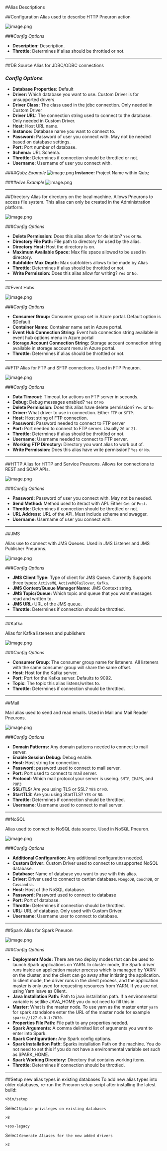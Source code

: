 #Alias Descriptions

##Configuration
Alias used to describe HTTP Pneuron action

![image.png](img/DS/AliasDescriptions/configuration.png)

###_Config Options_
- **Description:** Description.
- **Throttle:** Determines if alias should be throttled or not.
___
##DB Source
Alias for JDBC/ODBC connections

### _Config Options_
- **Database Properties:** Default
- **Driver:** Which database you want to use. Custom Driver is for unsupported drivers.
- **Driver Class:** The class used in the jdbc connection. Only needed in Custom Driver
- **Driver URL:** The connection string used to connect to the database. Only needed in Custom Driver.
- **Host:** Host URL name.
- **Instance:** Database name you want to connect to.
- **Password:** Password of user you connect with. May not be needed based on database settings.
- **Port:** Port number of database.
- **Schema:** URL Schema.
- **Throttle:** Determines if connection should be throttled or not.
- **Username:** Username of user you connect with.

####_Qubz Example_
![image.png](img/DS/AliasDescriptions/qubzex.png)
**Instance:** Project Name within Qubz

####_Hive Example_
![image.png](img/DS/AliasDescriptions/hiveex.png)
___
##Directory
Alias for directory on the local machine. Allows Pneurons to access file system. This alias can only be created in the Administration platform.

![image.png](img/DS/AliasDescriptions/directory.png)

###_Config Options_
- **Delete Permission:** Does this alias allow for deletion? `Yes` or `No`.
- **Directory File Path:** File path to directory for used by the alias.
- **Directory Host:** Host the directory is on.
- **Maximum Available Space:** Max file space allowed to be used in directory.
- **Subfolder Max Depth:** Max subfolders allows to be made by Alias
- **Throttle:** Determines if alias should be throttled or not.
- **Write Permission:** Does this alias allow for writing? `Yes` or `No`.
___
##Event Hubs

![image.png](img/DS/AliasDescriptions/eventhubs.png)

###_Config Options_
- **Consumer Group:** Consumer group set in Azure portal. Default option is $Default
- **Container Name:** Container name set in Azure portal.
- **Event Hub Connection String:** Event hub connection string available in event hub options menu in Azure portal
- **Storage Account Connection String:** Storage account connection string available in storage account menu in Azure portal.
- **Throttle:** Determines if alias should be throttled or not.
___
##FTP
Alias for FTP and SFTP connections. Used in FTP Pneuron.

![image.png](img/DS/AliasDescriptions/ftp.png)

###_Config Options_
- **Data Timeout:** Timeout for actions on FTP server in seconds.
- **Debug:** Debug messages enabled? `Yes` or `No`
- **Delete Permission:** Does this alias have delete permission? `Yes` or `No`
- **Driver:** What driver to use in connection. Either `FTP` or `SFTP`.
- **Host:** Host string of FTP connection.
- **Password:** Password needed to connect to FTP server
- **Port:** Port needed to connect to FTP server. Usually `20` or `21`.
- **Throttle:** Determines if alias should be throttled or not.
- **Username:** Username needed to connect to FTP server.
- **Working FTP Directory:** Directory you want alias to work out of.
- **Write Permission:** Does this alias have write permission? `Yes` or `No`.
___
##HTTP
Alias for HTTP and Service Pneurons. Allows for connections to REST and SOAP APIs.

![image.png](img/DS/AliasDescriptions/http.png)

###_Config Options_
- **Password:** Password of user you connect with. May not be needed.
- **Send Method:** Method used to iteract with API. Either `Get` or `Post`.
- **Throttle:** Determines if connection should be throttled or not.
- **URL Address:** URL of the API. Must include scheme and swagger.
- **Username:** Username of user you connect with.
___
##JMS

Alias use to connect with JMS Queues. Used in JMS Listener and JMS Publisher Pneurons.

![image.png](img/DS/AliasDescriptions/jms.png)

###_Config Options_
- **JMS Client Type:** Type of client for JMS Queue. Currently Supports three types: `ActiveMQ`, `ActiveMQFailover`, `Kafka`.
- **JMS Context/Queue Manager Name:** JMS Context string.
- **JMS Topic/Queue:** Which topic and queue that you want messages read and written to.
- **JMS URL:** URL of the JMS queue.
- **Throttle:** Determines if connection should be throttled.
___
##Kafka

Alias for Kafka listeners and publishers

![image.png](img/DS/AliasDescriptions/kafka.png)

###_Config Options_
- **Consumer Group**: The consumer group name for listeners. All listeners with the same consumer group will share the same offset.
- **Host**: Host for the Kafka server.
- **Port**: Port for the Kafka server. Defaults to 9092.
- **Topic**: The topic this alias listens/writes to.
- **Throttle:** Determines if connection should be throttled.
___
##Mail

Mail alias used to send and read emails. Used in Mail and Mail Reader Pneurons.

![image.png](img/DS/AliasDescriptions/mail.png)

###_Config Options_
- **Domain Patterns:** Any domain patterns needed to connect to mail server.
- **Enable Session Debug:** Debug enable.
- **Host:** Host string for connection.
- **Password:** password used to connect to mail server.
- **Port:** Port used to connect to mail server.
- **Protocol:** Which mail protocol your server is useing. `SMTP`, `IMAPS`, and `POP3`
- **SSL/TLS:** Are you using TLS or SSL? `YES` or `NO`.
- **StartTLS:** Are you using StartTLS? `YES` or `NO`.
- **Throttle:** Determines if connection should be throttled.
- **Username:** Username used to connect to mail server.
___
##NoSQL

Alias used to connect to NoSQL data source. Used in NoSQL Pneuron.

![image.png](img/DS/AliasDescriptions/nosql.png)

###_Config Options_
- **Additional Configuration:** Any additional configuration needed.
- **Custom Driver:** Custom Driver used to connect to unsupported NoSQL database.
- **Database:** Name of database you want to use with this alias.
- **Driver:** Driver used to connect to certian database. `MongoDB`, `CouchDB`, or `Cassandra`.
- **Host:** Host of the NoSQL database.
- **Password:** Password used to connect to database
- **Port:** Port of database.
- **Throttle:** Determines if connection should be throttled.
- **URL:** URL of database. Only used with Custom Driver.
- **Username:** Username user to connect to database.
___

##Spark
Alias for Spark Pneuron

![image.png](img/DS/AliasDescriptions/spark.png)

###_Config Options_
- **Deployment Mode:** There are two deploy modes that can be used to launch Spark applications on YARN. In cluster mode, the Spark driver runs inside an application master process which is managed by YARN on the cluster, and the client can go away after initiating the application. In client mode, the driver runs in the client process, and the application master is only used for requesting resources from YARN. If you are not using Yarn leave as Client.
- **Java Installation Path:** Path to java installation path. If a environmental variable is setlike JAVA_HOME you do not need to fill this in.
- **Master:** What is the master node. To use yarn as the master enter `yarn` for spark standalone enter the URL of the master node for example `spark://127.0.0.1:7070`.
- **Properties File Path:** File path to any properties needed.
- **Spark Arguments:** A comma delimited list of arguments you want to enter into Spark.
- **Spark Configuration:** Any Spark config options.
- **Spark Installation Path:** Sparks installation Path on the machine. You do not need to set this if you do not have a environmental variable set such as SPARK_HOME.
- **Spark Working Directory:** Directory that contains working items.
- **Throttle:** Determines if connection should be throttled.
___

##Setup new alias types in existing databases
To add new alias types into older databases, re-run the Pneuron setup script after installing the latest build:

`>bin/setup`

Select `Update privileges on existing databases`

`>8`

`>sos-legacy`

Select `Generate Aliases for the new added drivers`

`>2`
